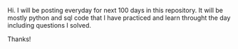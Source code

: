 Hi. I will be posting everyday for next 100 days in this repository.
It will be mostly python and sql code that I have practiced and
learn throught the day including questions I solved.

Thanks!
